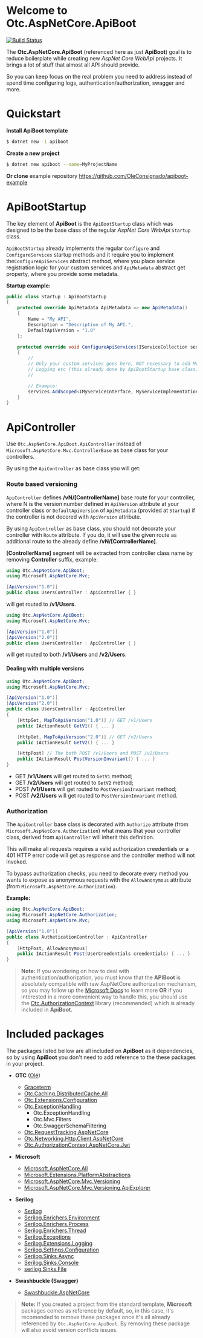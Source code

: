 # Welcome to Otc.AspNetCore.ApiBoot
[![Build Status](https://travis-ci.org/OleConsignado/otc-aspnetcore-apiboot.svg?branch=master)](https://travis-ci.org/OleConsignado/otc-aspnetcore-apiboot)

The **Otc.AspNetCore.ApiBoot** (referenced here as just **ApiBoot**) goal is to reduce boilerplate while creating new *AspNet Core WebApi* projects. It brings a lot of stuff that almost all API should provide. 

So you can keep focus on the real problem you need to address instead of spend time configuring logs, authentication/authorization, swagger and more.

# Quickstart

**Install ApiBoot template**

```sh
$ dotnet new -i apiboot
``` 

**Create a new project**

```sh
$ dotnet new apiboot --name=MyProjectName
```

**Or clone** example repository https://github.com/OleConsignado/apiboot-example

# ApiBootStartup

The key element of **ApiBoot** is the `ApiBootStartup` class which was designed to be the base class of the regular *AspNet Core WebApi* `Startup` class.

`ApiBootStartup` already implements the regular `Configure` and `ConfigureServices` startup methods and it require you to implement the`ConfigureApiServices` abstract method, where you place service registration logic for your custom services and `ApiMetadata` abstract get property, where you provide some metadata.

**Startup example:**


```cs 
public class Startup : ApiBootStartup
{
    protected override ApiMetadata ApiMetadata => new ApiMetadata()
    {
        Name = "My API",
        Description = "Description of My API.",
        DefaultApiVersion = "1.0"
    };

    protected override void ConfigureApiServices(IServiceCollection services)
    {
    	// 
    	// Only your custom services goes here, NOT necessary to add Mvc,
    	// Logging etc (this already done by ApiBootStartup base class).
    	// 

    	// Example:
        services.AddScoped<IMyServiceInterface, MyServiceImplementation>();
    }
}
```

# ApiController
Use `Otc.AspNetCore.ApiBoot.ApiController` instead of `Microsoft.AspNetCore.Mvc.ControllerBase` as base class for your controllers.

By using the `ApiController` as base class you will get:

### Route based versioning

`ApiController` defines **/vN/[ControllerName]** base route for your controller, where N is the version number defined in `ApiVersion` attribute at your controller class or `DefaultApiVersion` of `ApiMetadata` (provided at `Startup`) if the controller is not decored with `ApiVersion` attribute. 

By using `ApiController` as base class, you should not decorate your controller with `Route` attribute. If you do, it will use the given route as additional route to the already define **/vN/[ControllerName]**.

**[ControllerName]** segment will be extracted from controller class name by removing **Controller** suffix, example:

```cs
using Otc.AspNetCore.ApiBoot;
using Microsoft.AspNetCore.Mvc;

[ApiVersion("1.0")]
public class UsersController : ApiController { }
```
will get routed to **/v1/Users**.

```cs
using Otc.AspNetCore.ApiBoot;
using Microsoft.AspNetCore.Mvc;

[ApiVersion("1.0")]
[ApiVersion("2.0")]
public class UsersController : ApiController { }
```
will get routed to both **/v1/Users** and **/v2/Users**.

#### Dealing with multiple versions
```cs
using Otc.AspNetCore.ApiBoot;
using Microsoft.AspNetCore.Mvc;

[ApiVersion("1.0")]
[ApiVersion("2.0")]
public class UsersController : ApiController 
{ 
    [HttpGet, MapToApiVersion("1.0")] // GET /v1/Users
    public IActionResult GetV1() { ... }

    [HttpGet, MapToApiVersion("2.0")] // GET /v2/Users
    public IActionResult GetV2() { ... }

    [HttpPost] // The both POST /v1/Users and POST /v2/Users
    public IActionResult PostVersionInvariant() { ... }
}
```
- GET **/v1/Users** will get routed to `GetV1` method;
- GET **/v2/Users** will get routed to `GetV2` method;
- POST **/v1/Users** will get routed to `PostVersionInvariant` method;
- POST **/v2/Users** will get routed to `PostVersionInvariant` method.

### Authorization

The `ApiController` base class is decorated with `Authorize` attribute (from `Microsoft.AspNetCore.Authorization`) what means that your controller class, derived from `ApiController` will inherit this definition. 

This will make all requests requires a valid authorization creedentials or a 401 HTTP error code will get as response and the controller method will not invoked.

To bypass authorization checks, you need to decorate every method you wants to expose as anonymous requests with the `AllowAnonymous` attribute (from `Microsoft.AspNetCore.Authorization`).

**Example:**

```cs
using Otc.AspNetCore.ApiBoot;
using Microsoft.AspNetCore.Authorization;
using Microsoft.AspNetCore.Mvc;

[ApiVersion("1.0")]
public class AutheticationController : ApiController 
{ 
    [HttpPost, AllowAnonymous]
    public IActionResult Post(UserCreedentials creedentials) { ... }
}
```

> **Note:** If you wondering on how to deal with authentication/authorization, you must know that the **APIBoot** is absolutely compatible with raw AspNetCore authorization mechanism, so you may follow up the [Microsoft Docs](https://docs.microsoft.com/aspnet/core/security/authorization/?view=aspnetcore-2.1) to learn more **OR** if you interested in a more convenient way to handle this, you should use the [Otc.AuthorizationContext](https://github.com/OleConsignado/otc-authorization-context) library (recommended) which is already included in **ApiBoot**.

# Included packages

The packages listed bellow are all included on **ApiBoot** as it dependencies, so by using **ApiBoot** you don't need to add reference to the these packages in your project. 

- **OTC** ([Olé](https://github.com/OleConsignado))
	- [Graceterm](https://github.com/OleConsignado/graceterm)
	- [Otc.Caching.DistributedCache.All](https://github.com/OleConsignado/otc-caching)	
	- [Otc.Extensions.Configuration](https://github.com/OleConsignado/otc-extensions)
	- [Otc.ExceptionHandling](https://github.com/OleConsignado/otc-exception-handling) 
		- Otc.ExceptionHandling
		- Otc.Mvc.Filters
		- Otc.SwaggerSchemaFiltering
	- [Otc.RequestTracking.AspNetCore](https://github.com/OleConsignado/otc-request-tracking)
	- [Otc.Networking.Http.Client.AspNetCore](https://github.com/OleConsignado/otc-networking)
	- [Otc.AuthorizationContext.AspNetCore.Jwt](https://github.com/OleConsignado/otc-authorization-context)
- **Microsoft**

	- [Microsoft.AspNetCore.All](https://www.nuget.org/packages/Microsoft.AspNetCore.All)
	- [Microsoft.Extensions.PlatformAbstractions](https://www.nuget.org/packages/Microsoft.Extensions.PlatformAbstractions)
	- [Microsoft.AspNetCore.Mvc.Versioning](https://www.nuget.org/packages/Microsoft.AspNetCore.Mvc.Versioning)
	- [Microsoft.AspNetCore.Mvc.Versioning.ApiExplorer](https://www.nuget.org/packages/Microsoft.AspNetCore.Mvc.Versioning.ApiExplorer)
- **Serilog**
    - [Serilog](https://www.nuget.org/packages/Serilog)
    - [Serilog.Enrichers.Environment](https://www.nuget.org/packages/Serilog.Enrichers.Environment)
    - [Serilog.Enrichers.Process](https://www.nuget.org/packages/Serilog.Enrichers.Process)
    - [Serilog.Enrichers.Thread](https://www.nuget.org/packages/Serilog.Enrichers.Thread)
    - [Serilog.Exceptions](https://www.nuget.org/packages/Serilog.Exceptions)
    - [Serilog.Extensions.Logging](https://www.nuget.org/packages/Serilog.Extensions.Logging)
    - [Serilog.Settings.Configuration](https://www.nuget.org/packages/Serilog.Settings.Configuration)
    - [Serilog.Sinks.Async](https://www.nuget.org/packages/Serilog.Sinks.Async)
    - [Serilog.Sinks.Console](https://www.nuget.org/packages/Serilog.Sinks.Console)
    - [serilog.Sinks.File](https://www.nuget.org/packages/Serilog.Sinks.File)
- **Swashbuckle (Swagger)**
	- [Swashbuckle.AspNetCore](https://www.nuget.org/packages/Swashbuckle.AspNetCore)


> **Note:** If you created a project from the standard template, **Microsoft** packages comes as reference by default, so, in this case, it's recomended to remove these packages once it's all already referenced by `Otc.AspNetCore.ApiBoot`. By removing these package will also avoid version conflicts issues.
